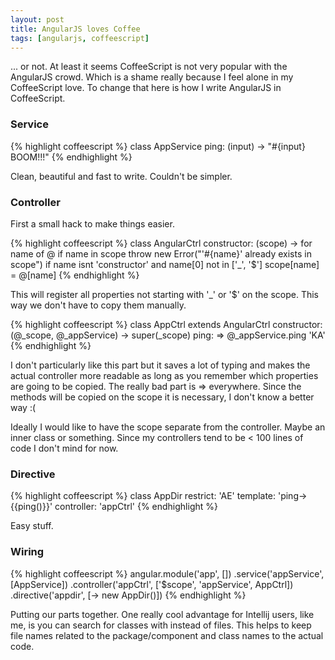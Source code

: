 ```yaml
---
layout: post
title: AngularJS loves Coffee
tags: [angularjs, coffeescript]
---
```


... or not. At least it seems CoffeeScript is not very popular with the AngularJS crowd. Which is a shame really because I feel alone in my CoffeeScript love.
To change that here is how I write AngularJS in CoffeeScript.

### Service

{% highlight coffeescript %}
class AppService
  ping: (input) ->
    "#{input} BOOM!!!"
{% endhighlight %}

Clean, beautiful and fast to write. Couldn't be simpler.

### Controller

First a small hack to make things easier.

{% highlight coffeescript %}
class AngularCtrl
  constructor: (scope) ->
    for name of @
      if name in scope
        throw new Error("'#{name}' already exists in scope")
      if name isnt 'constructor' and name[0] not in ['_', '$']
        scope[name] = @[name]
{% endhighlight %}

This will register all properties not starting with '_' or '$' on the scope. This way we don't have to copy them manually.

{% highlight coffeescript %}
class AppCtrl extends AngularCtrl
  constructor: (@_scope, @_appService) ->
    super(_scope)
  ping: =>
    @_appService.ping 'KA'
{% endhighlight %}

I don't particularly like this part but it saves a lot of typing and makes the actual controller more readable as long as you remember which properties are going to be copied. The really bad part is => everywhere. Since the methods will be copied on the scope it is necessary, I don't know a better way :(

Ideally I would like to have the scope separate from the controller. Maybe an inner class or something. Since my controllers tend to be < 100 lines of code I don't mind for now.

### Directive
{% highlight coffeescript %}
class AppDir
  restrict: 'AE'
  template: '<span>ping->{{ping()}}</span>'
  controller: 'appCtrl'
{% endhighlight %}

Easy stuff.

### Wiring
{% highlight coffeescript %}
angular.module('app', [])
  .service('appService', [AppService])
  .controller('appCtrl', ['$scope', 'appService', AppCtrl])
  .directive('appdir', [-> new AppDir()])
{% endhighlight %}

Putting our parts together. One really cool advantage for Intellij users, like me, is you can search for classes with instead of files. This helps to keep file names related to the package/component and class names to the actual code.